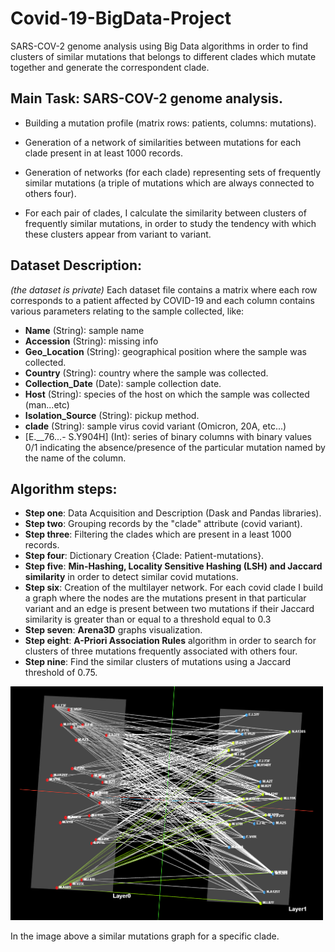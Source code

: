 # Covid-19-BigData-Project
 SARS-COV-2 genome analysis using Big Data algorithms in order to find clusters of similar mutations that belongs to different clades which mutate together and generate the correspondent clade.

## Main Task: SARS-COV-2 genome analysis.
- Building a mutation profile (matrix rows: patients, columns: mutations).

- Generation of a network of similarities between mutations for each clade present in at least 1000 records.

- Generation of networks (for each clade) representing sets of frequently similar mutations (a triple of mutations which are always connected to others four).

- For each pair of clades, I calculate the similarity between clusters of frequently similar mutations, in order to study the tendency with which these clusters appear from variant to variant.

## Dataset Description:
*(the dataset is private)*
Each dataset file contains a matrix where each row corresponds to a patient affected by COVID-19 and each column contains various parameters relating to the sample collected, like:

- **Name** (String): sample name
- **Accession** (String): missing info
- **Geo_Location** (String): geographical position where the sample was collected.
- **Country** (String): country where the sample was collected.
- **Collection_Date** (Date): sample collection date.
- **Host** (String): species of the host on which the sample was collected (man...etc)
- **Isolation_Source** (String): pickup method.
- **clade** (String): sample virus covid variant (Omicron, 20A, etc...)
- [E.__76...- S.Y904H] (Int): series of binary columns with binary values 0/1 indicating the absence/presence of the particular mutation named by the name of the column.

## Algorithm steps:
- **Step one**: Data Acquisition and Description (Dask and Pandas libraries).
- **Step two**:  Grouping records by the "clade" attribute (covid variant).
- **Step three**: Filtering the clades which are present in a least 1000 records.
- **Step four**: Dictionary Creation {Clade: Patient-mutations}.
- **Step five**: **Min-Hashing, Locality Sensitive Hashing (LSH) and Jaccard similarity** in order to detect similar covid mutations.
- **Step six**: Creation of the multilayer network. For each covid clade I build a graph where the nodes are the mutations present in that particular variant and an edge is present between two mutations if their Jaccard similarity is greater than or equal to a threshold equal to 0.3
- **Step seven**: **Arena3D** graphs visualization.
- **Step eight**: **A-Priori Association Rules** algorithm in order to search for clusters of three mutations frequently associated with others four.
- **Step nine**: Find the similar clusters of mutations using a Jaccard threshold of 0.75.

<p align="left">
  <img src="https://github.com/AdrianaMacc/Covid-19-BigData-Project/blob/main/similarmutationgraph.png" width="500" title="Graph Example">
</p>
In the image above a similar mutations graph for a specific clade. 
